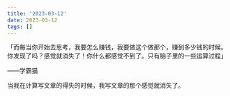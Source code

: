 ```yaml
---
title: '2023-03-12'
date: 2023-03-12
tags: []
---
```


「而每当你开始去思考，我要怎么赚钱，我要做这个做那个，赚到多少钱的时候。你发现了吗？感觉就消失了！你什么都感觉不到了。只有脑子里的一些运算过程」

——学霸猫

当我在计算写文章的得失的时候，我写文章的那个感觉就消失了。